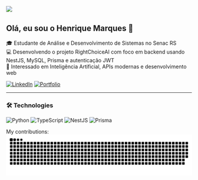 <img src="https://media4.giphy.com/media/v1.Y2lkPTc5MGI3NjExYmMyeHJodXd2dXczaXI3MHFzN3FzMmM1am1ybm9uZzFsbWZ3MG84dSZlcD12MV9pbnRlcm5hbF9naWZfYnlfaWQmY3Q9Zw/frSfC5NcmyF7q/giphy.gif" width="50%" />

## Olá, eu sou o Henrique Marques 👋  
🎓 Estudante de Análise e Desenvolvimento de Sistemas no Senac RS  
💻 Desenvolvendo o projeto RightChoiceAI com foco em backend usando NestJS, MySQL, Prisma e autenticação JWT  
🚀 Interessado em Inteligência Artificial, APIs modernas e desenvolvimento web

[![LinkedIn](https://img.shields.io/badge/LinkedIn-blue?logo=linkedin)](https://www.linkedin.com/in/luis-henrique-marques-franque-flores-508ba126b)
[![Portfolio](https://img.shields.io/badge/Portfólio-2D3748?style=for-the-badge&logo=vercel&logoColor=white)](https://portfolio-gamma-eight-31.vercel.app)

---

### 🛠️ Technologies
![Python](https://img.shields.io/badge/Python-3776AB?style=for-the-badge&logo=python&logoColor=white)
![TypeScript](https://img.shields.io/badge/TypeScript-3178C6?style=for-the-badge&logo=typescript&logoColor=white)
![NestJS](https://img.shields.io/badge/NestJS-E0234E?style=for-the-badge&logo=nestjs&logoColor=white)
![Prisma](https://img.shields.io/badge/Prisma-2D3748?style=for-the-badge&logo=prisma&logoColor=white)



My contributions:
![Snake animation](https://github.com/LHenrique-Marques/LHenrique-Marques/blob/output/github-contribution-grid-snake.svg)

